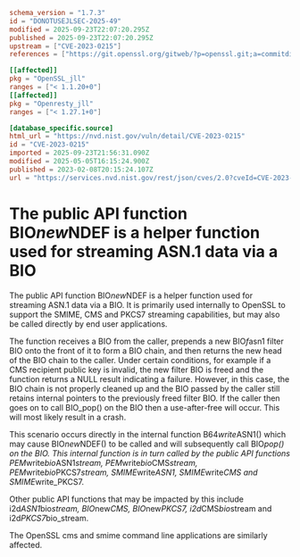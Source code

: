 ```toml
schema_version = "1.7.3"
id = "DONOTUSEJLSEC-2025-49"
modified = 2025-09-23T22:07:20.295Z
published = 2025-09-23T22:07:20.295Z
upstream = ["CVE-2023-0215"]
references = ["https://git.openssl.org/gitweb/?p=openssl.git;a=commitdiff;h=8818064ce3c3c0f1b740a5aaba2a987e75bfbafd", "https://git.openssl.org/gitweb/?p=openssl.git;a=commitdiff;h=9816136fe31d92ace4037d5da5257f763aeeb4eb", "https://git.openssl.org/gitweb/?p=openssl.git;a=commitdiff;h=c3829dd8825c654652201e16f8a0a0c46ee3f344", "https://security.gentoo.org/glsa/202402-08", "https://security.netapp.com/advisory/ntap-20230427-0007/", "https://security.netapp.com/advisory/ntap-20230427-0009/", "https://security.netapp.com/advisory/ntap-20240621-0006/", "https://www.openssl.org/news/secadv/20230207.txt", "https://git.openssl.org/gitweb/?p=openssl.git;a=commitdiff;h=8818064ce3c3c0f1b740a5aaba2a987e75bfbafd", "https://git.openssl.org/gitweb/?p=openssl.git;a=commitdiff;h=9816136fe31d92ace4037d5da5257f763aeeb4eb", "https://git.openssl.org/gitweb/?p=openssl.git;a=commitdiff;h=c3829dd8825c654652201e16f8a0a0c46ee3f344", "https://security.gentoo.org/glsa/202402-08", "https://security.netapp.com/advisory/ntap-20230427-0007/", "https://security.netapp.com/advisory/ntap-20230427-0009/", "https://security.netapp.com/advisory/ntap-20240621-0006/", "https://www.openssl.org/news/secadv/20230207.txt"]

[[affected]]
pkg = "OpenSSL_jll"
ranges = ["< 1.1.20+0"]
[[affected]]
pkg = "Openresty_jll"
ranges = ["< 1.27.1+0"]

[database_specific.source]
html_url = "https://nvd.nist.gov/vuln/detail/CVE-2023-0215"
id = "CVE-2023-0215"
imported = 2025-09-23T21:56:31.090Z
modified = 2025-05-05T16:15:24.900Z
published = 2023-02-08T20:15:24.107Z
url = "https://services.nvd.nist.gov/rest/json/cves/2.0?cveId=CVE-2023-0215"
```

# The public API function BIO*new*NDEF is a helper function used for streaming ASN.1 data via a BIO

The public API function BIO*new*NDEF is a helper function used for streaming ASN.1 data via a BIO. It is primarily used internally to OpenSSL to support the SMIME, CMS and PKCS7 streaming capabilities, but may also be called directly by end user applications.

The function receives a BIO from the caller, prepends a new BIO*f*asn1 filter BIO onto the front of it to form a BIO chain, and then returns the new head of the BIO chain to the caller. Under certain conditions, for example if a CMS recipient public key is invalid, the new filter BIO is freed and the function returns a NULL result indicating a failure. However, in this case, the BIO chain is not properly cleaned up and the BIO passed by the caller still retains internal pointers to the previously freed filter BIO. If the caller then goes on to call BIO_pop() on the BIO then a use-after-free will occur. This will most likely result in a crash.

This scenario occurs directly in the internal function B64*write*ASN1() which may cause BIO*new*NDEF() to be called and will subsequently call BIO*pop() on the BIO. This internal function is in turn called by the public API functions PEM*write*bio*ASN1*stream, PEM*write*bio*CMS*stream, PEM*write*bio*PKCS7*stream, SMIME*write*ASN1, SMIME*write*CMS and SMIME*write_PKCS7.

Other public API functions that may be impacted by this include i2d*ASN1*bio*stream, BIO*new*CMS, BIO*new*PKCS7, i2d*CMS*bio*stream and i2d*PKCS7*bio_stream.

The OpenSSL cms and smime command line applications are similarly affected.

